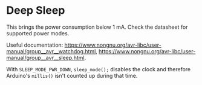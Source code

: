 # Deep Sleep

This brings the power consumption below 1 mA. Check the datasheet for supported power modes.

Useful documentation: https://www.nongnu.org/avr-libc/user-manual/group__avr__watchdog.html, https://www.nongnu.org/avr-libc/user-manual/group__avr__sleep.html.

With `SLEEP_MODE_PWR_DOWN`, `sleep_mode();` disables the clock and therefore Arduino's `millis()` isn't counted up during that time.
